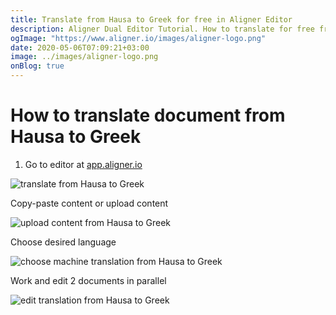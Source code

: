 ```yaml
---
title: Translate from Hausa to Greek for free in Aligner Editor
description: Aligner Dual Editor Tutorial. How to translate for free from Hausa to Greek. Aligner is multilingual document management platform. 
ogImage: "https://www.aligner.io/images/aligner-logo.png"
date: 2020-05-06T07:09:21+03:00
image: ../images/aligner-logo.png
onBlog: true
---
```


# How to translate document from Hausa to Greek

1. Go to editor at [app.aligner.io](https://app.aligner.io "Aligner App web page")

![translate from Hausa to Greek](../aligner-blank-editor.png "translate from Hausa to Greek")

Copy-paste content or upload content

![upload content from Hausa to Greek](../aligner-uploaded-document.png "upload content from Hausa to Greek")

Choose desired language

![choose machine translation from Hausa to Greek](../aligner-language-dropdown.png "choose machine translation from Hausa to Greek")

Work and edit 2 documents in parallel

![edit translation from Hausa to Greek](../aligner-double-sitded-editor.png "edit translation from Hausa to Greek")

